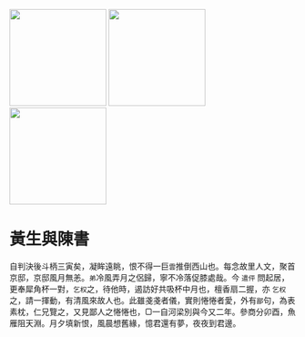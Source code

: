 [//]: # (scanned texts)
<img src="http://library.ctext.org/s1890343/s1890343_0079.png" width="170">
<img src="http://library.ctext.org/s1890343/s1890343_0078.png" width="170">
<img src="http://library.ctext.org/s1890343/s1890343_0077.png" width="170">

[//]: # (texts)
# 黃生與陳書
自判決後斗柄三寅矣，凝眸遠眺，恨不得一巨`雲`推倒西山也。每念故里人文，聚首京邸，京邸風月無恙。`弟`冷風弄月之侶歸，寧不冷落促膝處哉。今 `遣伻` 問起居，更奉犀角杯一對，`乞权`之，待他時，遏訪好共吸杯中月也，檀香扇二握，亦 `乞权` 之，請一揮動，有清風來故人也。此雖戔戔者儀，實則惓惓者愛，外有`鄙`句，為表素枕，仁兄覽之，又見鄙人之惓惓也，▢一自河梁別與今又二年。參商分卯酉，魚雁阻天淵。月夕填新恨，風晨想舊緣，憶君還有夢，夜夜到君邊。